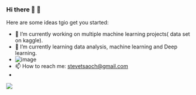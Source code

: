 ### Hi there 👋 :haircut:

Here are some ideas tgio get you started:

- 🔭 I’m currently working on multiple machine learning projects( data set on kaggle).
- 🌱 I’m currently learning data analysis, machine learning and Deep learning.
- ![image](https://raw.githubusercontent.com/wiki/stevetsaoch/stevetsaoch/tool_icon.png)
- 📫 How to reach me: stevetsaoch@gmail.com
- 
![](https://img.shields.io/badge/sklean-0.19-green)
